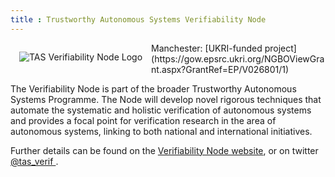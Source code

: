 ```yaml
---
title : Trustworthy Autonomous Systems Verifiability Node
---
```


<a href="https://verifiability.org"> <img alt="TAS Verifiability Node Logo" style="float: left; margin: 1em" src="{{site.images}}project-images/verifiability.jpg"></a>
<p>
  Manchester: [UKRI-funded project](https://gow.epsrc.ukri.org/NGBOViewGrant.aspx?GrantRef=EP/V026801/1)
<p>
The Verifiability Node is part of the broader Trustworthy Autonomous Systems Programme. The Node will develop novel rigorous techniques that automate the systematic and holistic verification of autonomous systems and provides a focal point for verification research in the area of autonomous systems, linking to both national and international initiatives.

Further details can be found on the [Verifiability Node website](https://verifiability.org/), or on twitter <a href="https://twitter.com/tas_verif"><i class="fab fa-twitter"></i> @tas_verif </a>.
